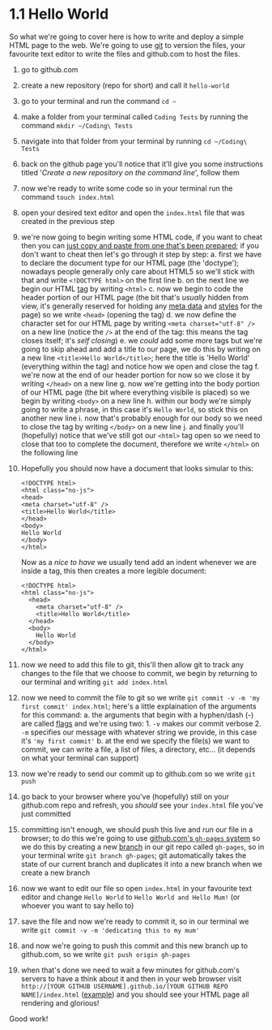 # 1.1 Hello World

So what we're going to cover here is how to write and deploy a simple HTML page to the web. We're going to use [git](http://git-scm.org) to version the files, your favourite text editor to write the files and github.com to host the files.

1. go to github.com
2. create a new repository (repo for short) and call it `hello-world`
3. go to your terminal and run the command `cd ~`
4. make a folder from your terminal called `Coding Tests` by running the command `mkdir ~/Coding\ Tests`
5. navigate into that folder from your terminal by running `cd ~/Coding\ Tests`
6. back on the github page you'll notice that it'll give you some instructions titled '*Create a new repository on the command line*', follow them
7. now we're ready to write some code so in your terminal run the command `touch index.html`
8. open your desired text editor and open the `index.html` file that was created in the previous step
9. we're now going to begin writing some HTML code, if you want to cheat then you can [just copy and paste from one that's been prepared](index.html); if you don't want to cheat then let's go through it step by step:
	a. first we have to declare the document type for our HTML page (the 'doctype'); nowadays people generally only care about HTML5 so we'll stick with that and write `<!DOCTYPE html>` on the first line
	b. on the next line we begin our HTML [tag](https://www.google.co.uk/search?q=what+is+a+html+tag) by writing `<html>`
	c. now we begin to code the header portion of our HTML page (the bit that's *usually* hidden from view, it's generally reserved for holding any [meta data](http://en.wikipedia.org/wiki/Meta_element) and [styles](https://developer.mozilla.org/en-US/docs/Web/CSS) for the page) so we write `<head>` (opening the tag)
	d. we now define the character set for our HTML page by writing `<meta charset="utf-8" />` on a new line (notice the `/>` at the end of the tag: this means the tag closes itself; it's *self closing*)
	e. we *could* add some more tags but we're going to skip ahead and add a title to our page, we do this by writing on a new line `<title>Hello World</title>`; here the title is 'Hello World' (everything within the tag) and notice how we open and close the tag
	f. we're now at the end of our header portion for now so we close it by writing `</head>` on a new line
	g. now we're getting into the body portion of our HTML page (the bit where everything visibile is placed) so we begin by writing `<body>` on a new line
	h. within our body we're simply going to write a phrase, in this case it's `Hello World`, so stick this on another new line
	i. now that's probably enough for our body so we need to close the tag by writing `</body>` on a new line
	j. and finally you'll (hopefully) notice that we've still got our `<html>` tag open so we need to close that too to complete the document, therefore we write `</html>` on the following line

10. Hopefully you should now have a document that looks simular to this:

		<!DOCTYPE html>
		<html class="no-js">
		<head>
		<meta charset="utf-8" />
		<title>Hello World</title>
		</head>
		<body>
		Hello World
		</body>
		</html>

	Now as a *nice to have* we usually tend add an indent whenever we are inside a tag, this then creates a more legible document:

		<!DOCTYPE html>
		<html class="no-js">
		  <head>
		    <meta charset="utf-8" />
		    <title>Hello World</title>
		  </head>
		  <body>
		    Hello World
		  </body>
		</html>

11. now we need to add this file to git, this'll then allow git to track any changes to the file that we choose to commit, we begin by returning to our terminal and writing `git add index.html`
12. now we need to commit the file to git so we write `git commit -v -m 'my first commit' index.html`; here's a little explaination of the arguments for this command:
	a. the arguments that begin with a hyphen/dash (-) are called [flags](http://en.wikipedia.org/wiki/Command-line_interface) and we're using two:
		1. `-v` makes our commit verbose
		2. `-m` specifies our message with whatever string we provide, in this case it's `'my first commit'`
	b. at the end we specify the file(s) we want to commit, we can write a file, a list of files, a directory, etc… (it depends on what your terminal can support)
13. now we're ready to send our commit up to github.com so we write `git push`
14. go back to your browser where you've (hopefully) still on your github.com repo and refresh, you *should* see your `index.html` file you've just committed
15. committing isn't enough, we should push this live and *run* our file in a browser; to do this we're going to use [github.com's `gh-pages` system](http://pages.github.com/) so we do this by creating a new [branch](http://git-scm.com/book/ch3-1.html) in our git repo called `gh-pages`, so in your terminal write `git branch gh-pages`; git automatically takes the state of our current branch and duplicates it into a new branch when we create a new branch
16. now we want to edit our file so open `index.html` in your favourite text editor and change `Hello World` to `Hello World and Hello Mum!` (or whoever you want to say hello to)
17. save the file and now we're ready to commit it, so in our terminal we write `git commit -v -m 'dedicating this to my mum'`
18. and now we're going to push this commit and this new branch up to github.com, so we write `git push origin gh-pages`
19. when that's done we need to wait a few minutes for github.com's servers to have a think about it and then in your web browser visit `http://[YOUR GITHUB USERNAME].github.io/[YOUR GITHUB REPO NAME]/index.html` ([example](http://ahmednuaman.github.io/coding-for-my-sister/chapter-1/hello-world/index.html)) and you should see your HTML page all rendering and glorious!

Good work!